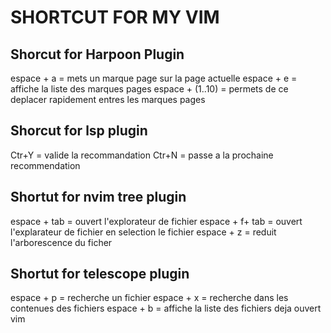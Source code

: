 # SHORTCUT FOR MY VIM

## Shorcut for Harpoon Plugin
espace + a = mets un marque page sur la page actuelle
espace + e = affiche la liste des marques pages
espace + (1..10) = permets de ce deplacer rapidement entres les marques pages

## Shorcut for lsp plugin
Ctr+Y = valide la recommandation
Ctr+N = passe a la prochaine recommendation
## Shortut for nvim tree plugin
espace + tab = ouvert l'explorateur de fichier
espace + f+ tab = ouvert l'explarateur de fichier en selection le fichier
espace + z = reduit l'arborescence du ficher
## Shortut for telescope plugin
espace + p  = recherche un fichier
espace + x  = recherche dans les contenues des fichiers
espace + b  = affiche la liste des fichiers deja ouvert vim

